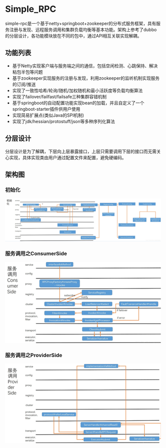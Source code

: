 # Simple_RPC
simple-rpc是一个基于netty+springboot+zookeeper的分布式服务框架，具有服务注册与发现、远程服务调用和集群负载均衡等基本功能。架构上参考了dubbo的分层设计，各功能模块放在不同的包中，通过API相互关联实现解耦。
## 功能列表
*  基于Netty实现客户端与服务端之间的通信，包括空闲检测、心跳保持、解决粘包半包等问题
*  基于zookeeper实现服务的注册与发现，利用zookeeper的监听机制实现服务的订阅/推送
*  实现了一致性哈希/轮询/随机/加权随机和最小活跃度等负载均衡算法
*  实现了failover/failfast/failsafe三种集群容错机制
*  基于springboot的自动配置功能实现bean的加载，并且自定义了一个springboot-starter插件供用户使用
*  实现简易扩展点(类似Java的SPI机制)
*  实现了jdk/hessian/protostuff/json等多种序列化算法
## 分层设计
分层设计是为了解耦，下层向上层暴露接口，上层只需要调用下层的接口而无需关心实现，具体实现类由用户通过配置文件来配置，避免硬编码。
## 架构图
### 初始化
![image](https://github.com/MichaelYang1995/Simple_RPC/blob/master/img/%E5%88%9D%E5%A7%8B%E5%8C%96.jpg)
### 服务调用之ConsumerSide
![image](https://github.com/MichaelYang1995/Simple_RPC/blob/master/img/%E6%9C%8D%E5%8A%A1%E8%B0%83%E7%94%A8%E4%B9%8BConsumerSide.jpg)
### 服务调用之ProviderSide
![image](https://github.com/MichaelYang1995/Simple_RPC/blob/master/img/%E6%9C%8D%E5%8A%A1%E8%B0%83%E7%94%A8%E4%B9%8BProviderSide.jpg)
